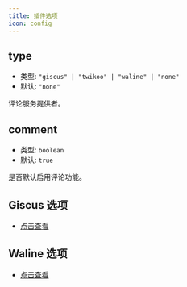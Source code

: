 ```yaml
---
title: 插件选项
icon: config
---
```


## type

- 类型: `"giscus" | "twikoo" | "waline" | "none"`
- 默认: `"none"`

评论服务提供者。

## comment

- 类型: `boolean`
- 默认: `true`

是否默认启用评论功能。

## Giscus 选项

- [点击查看](giscus.md)

## Waline 选项

- [点击查看](waline.md)

